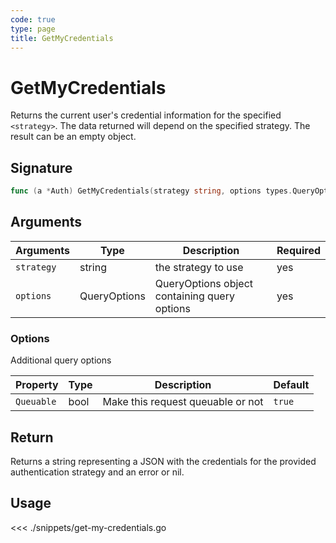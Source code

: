 ```yaml
---
code: true
type: page
title: GetMyCredentials
---
```


# GetMyCredentials

Returns the current user's credential information for the specified `<strategy>`. The data returned will depend on the specified strategy. The result can be an empty object.

## Signature

```go
func (a *Auth) GetMyCredentials(strategy string, options types.QueryOptions) (json.RawMessage, error)
```

## Arguments

| Arguments  | Type         | Description                                  | Required |
| ---------- | ------------ | -------------------------------------------- | -------- |
| `strategy` | string       | the strategy to use                          | yes      |
| `options`  | QueryOptions | QueryOptions object containing query options | yes      |

### **Options**

Additional query options

| Property   | Type | Description                       | Default |
| ---------- | ---- | --------------------------------- | ------- |
| `Queuable` | bool | Make this request queuable or not | `true`  |

## Return

Returns a string representing a JSON with the credentials for the provided authentication strategy and an error or nil.

## Usage

<<< ./snippets/get-my-credentials.go
